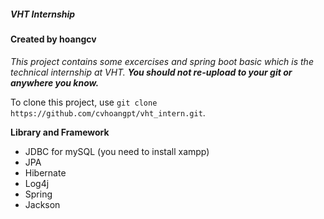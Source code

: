 ##### VHT Internship
#### Created by hoangcv
*This project contains some excercises and spring boot basic which is the technical internship at VHT.*
**_You should not re-upload to your git or anywhere you know._**

To clone this project, use `git clone https://github.com/cvhoangpt/vht_intern.git`.

**Library and Framework**
- JDBC for mySQL (you need to install xampp)
- JPA
- Hibernate
- Log4j
- Spring
- Jackson
